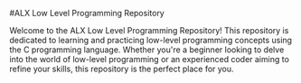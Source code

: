 #ALX Low Level Programming Repository

Welcome to the ALX Low Level Programming Repository! This repository is dedicated to learning and practicing low-level programming concepts using the C programming language. Whether you're a beginner looking to delve into the world of low-level programming or an experienced coder aiming to refine your skills, this repository is the perfect place for you.
